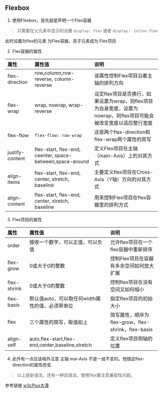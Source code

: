 ## Flexbox

1. 使用Flexbox，首先就是声明一个Flex容器

> 只需要在父元素中显示的设置 `display: flex` 或者 `display； inline-flex`


此时设置为flex的元素 为Flex容器，其子元素成为 Flex项目

2. Flex容器的属性

|属性|属性值|说明|
|:----|:----|:----|
|flex-direction|row,column,row-reverse, column-reverse|该属性控制Flex项目沿着主轴的排列方向|
|flex-wrap|wrap, nowrap, wrap-reverse|设定flex项目是否换行，如果设置为wrap，则flex项目为自身宽度，设置为nowrap，则flex项目可能会被改变宽度以适应整行宽度|
|flex-flow|`flex-flow: row wrap`|这是两个flex-direction和flex-wrap两个属性的简写|
|justify-content|flex-start, flex-end, ceenter, space-between,space-around|定义Flex项目在主轴（main-Axis）上的对其方式|
|align-items|flex-start, flex-end, center, stretch, baseline|主要定义flex项目在Cross-Axis（Y轴）方向的对其方式|
|align-content|flex-start, flex-end, center, stretch, baseline|用来控制Flex项目在flex容器里的排列方式|


3. Flex项目的属性

|属性|属性值|说明|
|:---|:---|:---|
|order|接收一个数字，可以正值，可以负值|允许flex项目在一个flex容器中重新排序|
|flex-grow|0或大于0的整数|控制Flex项目在容器有多余空间如何放大扩展|
|flex-shrink|0或大于0的整数|控制flex项目在没有空间又如何缩小|
|flex-basis|默认值auto，可以取任何width属性的值，必须带单位|指定flex项目的初始大小|
|flex|三个属性的简写，取值如上|简写属性，顺序为flex-grow，flex-shrink，flex-basis|
|align-self|auto,flex-start,flex-end,center,baseline,stretch|定义flex项目侧轴的位置|



4. 此外有一点应该格外注意  主轴 mai-Axis  不是一成不变的。他随这flex-direction的属性改变.

>  以上是新语法，还有一种旧语法，使用flex要注意兼容性问题。




参考链接 [w3cPlus大漠](http://www.w3cplus.com/css3/understanding-flexbox-everything-you-need-to-know.html)
